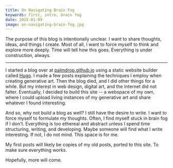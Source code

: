 ```yaml
---
title: On Navigating Brain Fog
keywords: first, intro, brain fog
date: 2022-01-09
image: on-navigating-brain-fog.jpg
---
```


The purpose of this blog is intentionally unclear. I want to share thoughts, ideas, and things I create. Most of all, I want to force myself to think and explore more deeply. Time will tell how this goes. Everything is under construction, always.

---

I started a blog over at [palmdrop.github.io](https://palmdrop.github.io) using a static website builder called [Hugo](https://gohugo.io/). I made a few posts explaining the techniques I employ when creating generative art. Then the blog died, and I did other things for a while. But my interest in web design, digital art, and the Internet did not falter. Eventually, I decided to build this site -- a webspace of my own, where I could upload living instances of my generative art and share whatever I found interesting.

And so, why not build a blog as well? I still have the desire to write. I want to force myself to formulate my thoughts. Often, I find myself stuck in brain fog if I don't. Everything is too ethereal and abstract unless I spend time structuring, writing, and developing. Maybe someone will find what I write interesting. If not, I do not mind. This space is for me.

My first posts will likely be copies of my old posts, ported to this site. To make sure everything works. 

Hopefully, more will come.

